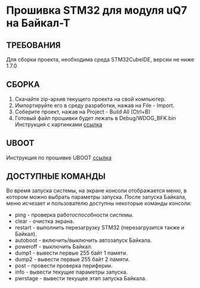 Прошивка STM32 для модуля uQ7 на Байкал-Т
=============================


ТРЕБОВАНИЯ
------------
Для сборки проекта, необходима среда STM32CubeIDE, версии не ниже 1.7.0

СБОРКА
------------
1. Скачайте zip-архив текущего проекта на свой компьютер.
2. Импортируйте его в среду разработки, нажав на File - Import.
3. Соберите проект, нажав на Project - Build All (Ctrl+B)
4. Готовый файл прошивки будет лежать в Debug/WDOG_BFK.bin
\
Инструкция с картинками [ссылка](./docs/firmware.pdf)

UBOOT
------------
Инструкция по прошивке UBOOT [ссылка](./docs/uboot.pdf)

ДОСТУПНЫЕ КОМАНДЫ
-----------
Во время запуска системы, на экране консоли отображается меню, в котором можно выбрать параметры запуска.
После запуска Байкала, меню исчезает и пользователю доступны некоторые команды консоли:
* ping - проверка работоспособности системы.
* clear - очистка экрана.
* restart - выполнить перезагрузку STM32 (перезагрузится также и Байкал).
* autoboot - включить/выключить автозапуск Байкала.
* poweroff - выключить Байкал.
* dump1 - вывести первые 255 байт 1 памяти.
* dump2 - вывести первые 255 байт 2 памяти.
* post - провести проверка периферии. 
* info - вывести текущие параметры запуска.
* pwrstage - вывести текущее этап запуска Байкала.
